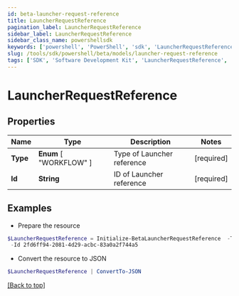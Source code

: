 ```yaml
---
id: beta-launcher-request-reference
title: LauncherRequestReference
pagination_label: LauncherRequestReference
sidebar_label: LauncherRequestReference
sidebar_class_name: powershellsdk
keywords: ['powershell', 'PowerShell', 'sdk', 'LauncherRequestReference', 'BetaLauncherRequestReference'] 
slug: /tools/sdk/powershell/beta/models/launcher-request-reference
tags: ['SDK', 'Software Development Kit', 'LauncherRequestReference', 'BetaLauncherRequestReference']
---
```



# LauncherRequestReference

## Properties

Name | Type | Description | Notes
------------ | ------------- | ------------- | -------------
**Type** |  **Enum** [  "WORKFLOW" ] | Type of Launcher reference | [required]
**Id** | **String** | ID of Launcher reference | [required]

## Examples

- Prepare the resource
```powershell
$LauncherRequestReference = Initialize-BetaLauncherRequestReference  -Type WORKFLOW `
 -Id 2fd6ff94-2081-4d29-acbc-83a0a2f744a5
```

- Convert the resource to JSON
```powershell
$LauncherRequestReference | ConvertTo-JSON
```


[[Back to top]](#) 

